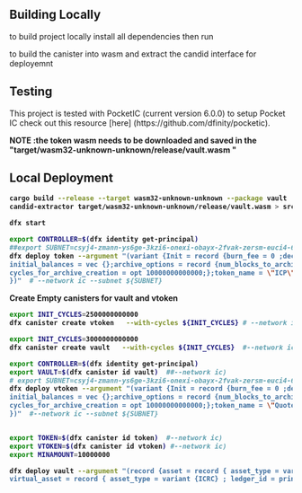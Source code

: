 ## Building Locally

 <p> to build project locally install all dependencies then run 

<p> to build the canister into wasm and extract the candid interface for deployemnt 

## Testing

 <p> This project is tested with PocketIC (current version 6.0.0) to setup Pocket IC check out this resource [here] (https://github.com/dfinity/pocketic). <p>
 <b>NOTE<b> :the token wasm needs to be downloaded and saved in the "target/wasm32-unknown-unknown/release/vault.wasm "

## Local Deployment

```sh
cargo build --release --target wasm32-unknown-unknown --package vault
candid-extractor target/wasm32-unknown-unknown/release/vault.wasm > src/vault.did
```

```sh
dfx start 
```

```sh
export CONTROLLER=$(dfx identity get-principal)
##export SUBNET=csyj4-zmann-ys6ge-3kzi6-onexi-obayx-2fvak-zersm-euci4-6pslt-lae
dfx deploy token --argument "(variant {Init = record {burn_fee = 0 ;decimals = opt 8;token_symbol = \"ICP\";transfer_fee = 0;metadata = vec {};minting_account = record { owner = principal \"lmfrn-3iaaa-aaaaf-qaova-cai\" ; subaccount = null};
initial_balances = vec {};archive_options = record {num_blocks_to_archive = 1000;trigger_threshold = 2000;controller_id = principal \"${CONTROLLER}\";
cycles_for_archive_creation = opt 10000000000000;};token_name = \"ICP\";feature_flags = opt record{icrc2 =true};transfer_fee_rate = 0;burn_fee_rate = 0;fee_collector_account = null}
})"  # --network ic --subnet ${SUBNET}
```

Create Empty canisters for vault and vtoken

```sh
export INIT_CYCLES=2500000000000
dfx canister create vtoken   --with-cycles ${INIT_CYCLES} # --network ic --subnet ${SUBNET}
```

```sh
export INIT_CYCLES=3000000000000
dfx canister create vault   --with-cycles ${INIT_CYCLES}  #--network ic --subnet ${SUBNET}
```

```sh
export CONTROLLER=$(dfx identity get-principal)
export VAULT=$(dfx canister id vault)  ##--network ic)
# export SUBNET=csyj4-zmann-ys6ge-3kzi6-onexi-obayx-2fvak-zersm-euci4-6pslt-lae
dfx deploy vtoken --argument "(variant {Init = record {burn_fee = 0 ;decimals = opt 8;token_symbol = \"QICP\";transfer_fee = 0;metadata = vec {};minting_account = record { owner = principal \"${VAULT}\" ; subaccount = null};
initial_balances = vec {};archive_options = record {num_blocks_to_archive = 1000;trigger_threshold = 2000;controller_id = principal \"${CONTROLLER}\";
cycles_for_archive_creation = opt 10000000000000;};token_name = \"Quotex ICP\";feature_flags = opt record{icrc2 =true};transfer_fee_rate = 0;burn_fee_rate = 0;fee_collector_account = null}
})"  #--network ic --subnet ${SUBNET}
```

```sh

```

```sh
export TOKEN=$(dfx canister id token)  #--network ic)
export VTOKEN=$(dfx canister id vtoken) #--network ic)
export MINAMOUNT=10000000

dfx deploy vault --argument "(record {asset = record { asset_type = variant  {ICRC} ; ledger_id = principal \"${TOKEN}\"};min_amount = ${MINAMOUNT};
virtual_asset = record { asset_type = variant {ICRC} ; ledger_id = principal \"${VTOKEN}\";}})" #--network ic 
```